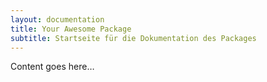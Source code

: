 ```yaml
---
layout: documentation
title: Your Awesome Package
subtitle: Startseite für die Dokumentation des Packages
---
```

Content goes here…

